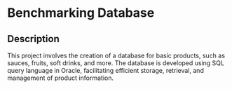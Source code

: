# Benchmarking Database
## Description
This project involves the creation of a database for basic products, such as sauces, fruits, soft drinks, and more. The database is developed using SQL query language in Oracle, facilitating efficient storage, retrieval, and management of product information.
